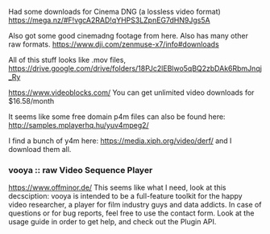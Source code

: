 
Had some downloads for Cinema DNG (a lossless video format)
https://mega.nz/#F!vgcA2RAD!qYHPS3LZpnEG7dHN9Jgs5A

Also got some good cinemadng footage from here. Also has many other raw formats. 
https://www.dji.com/zenmuse-x7/info#downloads

All of this stuff looks like .mov files, 
https://drive.google.com/drive/folders/18PJc2lEBlwo5qBQ2zbDAk6RbmJnqj_Ry

https://www.videoblocks.com/
You can get unlimited video downloads for $16.58/month

It seems like some free domain p4m files can also be found here:
http://samples.mplayerhq.hu/yuv4mpeg2/

I find a bunch of y4m here: https://media.xiph.org/video/derf/ 
and I download them all. 

### vooya :: raw Video Sequence Player
https://www.offminor.de/
This seems like what I need, look at this decsciption:
vooya is intended to be a full-feature toolkit for the happy video researcher, a player for film industry guys and data addicts. In case of questions or for bug reports, feel free to use the contact form. Look at the usage guide in order to get help, and check out the Plugin API.



